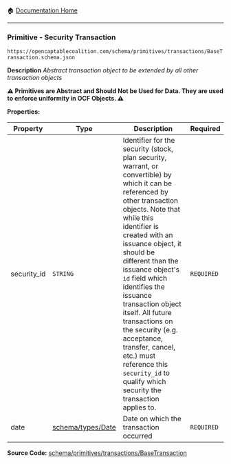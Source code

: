 :house: [Documentation Home](/README.md)

---

### Primitive - Security Transaction

`https://opencaptablecoalition.com/schema/primitives/transactions/BaseTransaction.schema.json`

**Description** _Abstract transaction object to be extended by all other transaction objects_

**:warning: Primitives are Abstract and Should Not be Used for Data. They are used to enforce uniformity in OCF Objects. :warning:**

**Properties:**

| Property    | Type                                            | Description                                                                                                                                                                                                                                                                                                                                                                                                                                                                                                 | Required   |
| ----------- | ----------------------------------------------- | ----------------------------------------------------------------------------------------------------------------------------------------------------------------------------------------------------------------------------------------------------------------------------------------------------------------------------------------------------------------------------------------------------------------------------------------------------------------------------------------------------------- | ---------- |
| security_id | `STRING`                                        | Identifier for the security (stock, plan security, warrant, or convertible) by which it can be referenced by other transaction objects. Note that while this identifier is created with an issuance object, it should be different than the issuance object's `id` field which identifies the issuance transaction object itself. All future transactions on the security (e.g. acceptance, transfer, cancel, etc.) must reference this `security_id` to qualify which security the transaction applies to. | `REQUIRED` |
| date        | [schema/types/Date](/docs/schema/types/Date.md) | Date on which the transaction occurred                                                                                                                                                                                                                                                                                                                                                                                                                                                                      | `REQUIRED` |

**Source Code:** [schema/primitives/transactions/BaseTransaction](/schema/primitives/transactions/BaseTransaction.schema.json)
